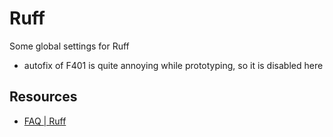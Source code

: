 # Ruff

Some global settings for Ruff

- autofix of F401 is quite annoying while prototyping, so it is disabled here

## Resources

- [FAQ | Ruff](https://docs.astral.sh/ruff/faq/)
